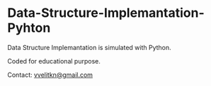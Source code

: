 # Data-Structure-Implemantation-Pyhton
Data Structure Implemantation is simulated with Python.

Coded for educational purpose.

Contact: vvelitkn@gmail.com